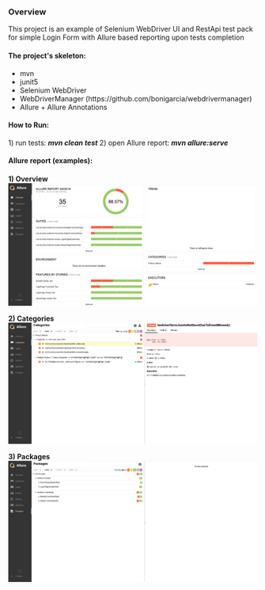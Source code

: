 <h3>Overview</h3>
This project is an example of Selenium WebDriver UI and RestApi test pack for simple Login Form with Allure based reporting upon tests completion

<h4>The project's skeleton:</h4>
<ul style="list-style-type:disc;">
  <li>mvn</li>
  <li>junit5</li>
  <li>Selenium WebDriver</li>
  <li>WebDriverManager (https://github.com/bonigarcia/webdrivermanager)</li>
  <li>Allure + Allure Annotations</li>
</ul>  

 <h4>How to Run:</h4>
 1) run tests: <b><i>mvn clean test</i></b>
 2) open Allure report: <b><i>mvn allure:serve</i></b>
 
 <h4>Allure report (examples):<h4>
 
 <b>1) Overview</b>
 ![alt text](https://github.com/AlexPeshkov/restplusui/blob/master/src/test/resources/allure/pictures/Overview.png)
 
 <b>2) Categories</b>
 ![alt text](https://github.com/AlexPeshkov/restplusui/blob/master/src/test/resources/allure/pictures/Categories.png)
 
 <b>3) Packages</b>
  ![alt text](https://github.com/AlexPeshkov/restplusui/blob/master/src/test/resources/allure/pictures/Packages.png)
